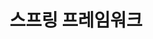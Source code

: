 ---
layout: list
title: 스프링 프레임워크
permalink: /spring_framework/
category_link : spring_framework
---